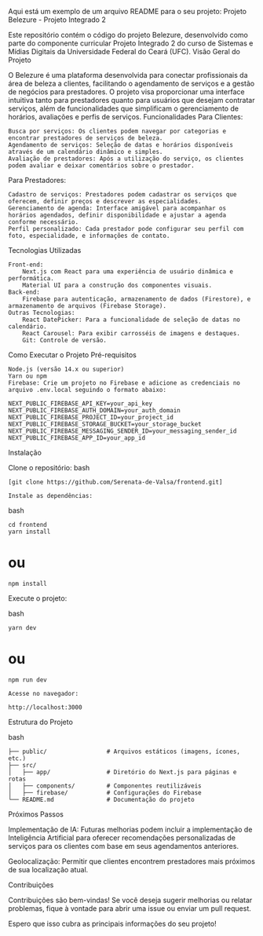Aqui está um exemplo de um arquivo README para o seu projeto:
Projeto Belezure - Projeto Integrado 2

Este repositório contém o código do projeto Belezure, desenvolvido como parte do componente curricular Projeto Integrado 2 do curso de Sistemas e Mídias Digitais da Universidade Federal do Ceará (UFC).
Visão Geral do Projeto

O Belezure é uma plataforma desenvolvida para conectar profissionais da área de beleza a clientes, facilitando o agendamento de serviços e a gestão de negócios para prestadores. O projeto visa proporcionar uma interface intuitiva tanto para prestadores quanto para usuários que desejam contratar serviços, além de funcionalidades que simplificam o gerenciamento de horários, avaliações e perfis de serviços.
Funcionalidades
Para Clientes:

    Busca por serviços: Os clientes podem navegar por categorias e encontrar prestadores de serviços de beleza.
    Agendamento de serviços: Seleção de datas e horários disponíveis através de um calendário dinâmico e simples.
    Avaliação de prestadores: Após a utilização do serviço, os clientes podem avaliar e deixar comentários sobre o prestador.

Para Prestadores:

    Cadastro de serviços: Prestadores podem cadastrar os serviços que oferecem, definir preços e descrever as especialidades.
    Gerenciamento de agenda: Interface amigável para acompanhar os horários agendados, definir disponibilidade e ajustar a agenda conforme necessário.
    Perfil personalizado: Cada prestador pode configurar seu perfil com foto, especialidade, e informações de contato.

Tecnologias Utilizadas

    Front-end:
        Next.js com React para uma experiência de usuário dinâmica e performática.
        Material UI para a construção dos componentes visuais.
    Back-end:
        Firebase para autenticação, armazenamento de dados (Firestore), e armazenamento de arquivos (Firebase Storage).
    Outras Tecnologias:
        React DatePicker: Para a funcionalidade de seleção de datas no calendário.
        React Carousel: Para exibir carrosséis de imagens e destaques.
        Git: Controle de versão.

Como Executar o Projeto
Pré-requisitos

    Node.js (versão 14.x ou superior)
    Yarn ou npm
    Firebase: Crie um projeto no Firebase e adicione as credenciais no arquivo .env.local seguindo o formato abaixo:

    NEXT_PUBLIC_FIREBASE_API_KEY=your_api_key
    NEXT_PUBLIC_FIREBASE_AUTH_DOMAIN=your_auth_domain
    NEXT_PUBLIC_FIREBASE_PROJECT_ID=your_project_id
    NEXT_PUBLIC_FIREBASE_STORAGE_BUCKET=your_storage_bucket
    NEXT_PUBLIC_FIREBASE_MESSAGING_SENDER_ID=your_messaging_sender_id
    NEXT_PUBLIC_FIREBASE_APP_ID=your_app_id
    
Instalação

Clone o repositório:
bash

    [git clone https://github.com/Serenata-de-Valsa/frontend.git]

    Instale as dependências:

bash

    cd frontend
    yarn install
# ou
    npm install

Execute o projeto:

bash

    yarn dev
# ou
    npm run dev

    Acesse no navegador:

    http://localhost:3000

Estrutura do Projeto

bash

    ├── public/                 # Arquivos estáticos (imagens, ícones, etc.)
    ├── src/
    │   ├── app/                # Diretório do Next.js para páginas e rotas
    │   ├── components/         # Componentes reutilizáveis
    │   ├── firebase/           # Configurações do Firebase
    └── README.md               # Documentação do projeto

Próximos Passos

Implementação de IA: Futuras melhorias podem incluir a implementação de Inteligência Artificial para oferecer recomendações personalizadas de serviços para os clientes com base em seus agendamentos anteriores.

Geolocalização: Permitir que clientes encontrem prestadores mais próximos de sua localização atual.

Contribuições

Contribuições são bem-vindas! Se você deseja sugerir melhorias ou relatar problemas, fique à vontade para abrir uma issue ou enviar um pull request.

Espero que isso cubra as principais informações do seu projeto!
